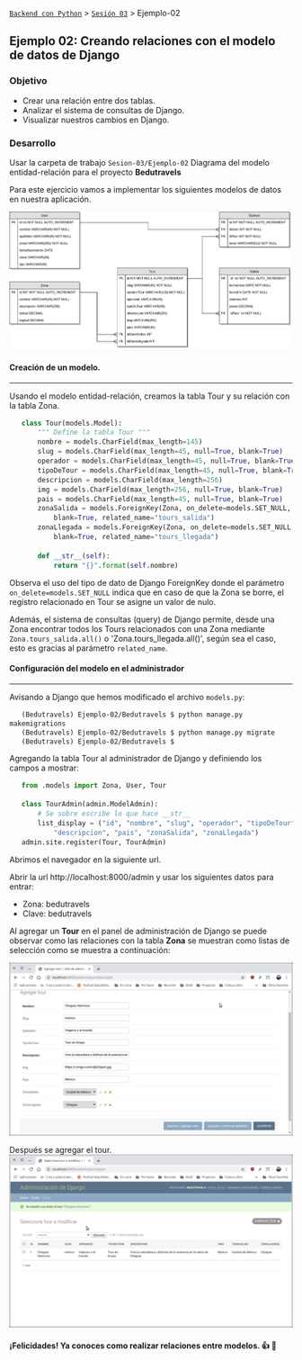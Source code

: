 [`Backend con Python`](../../Readme.md) > [`Sesión 03`](../Readme.md) > Ejemplo-02
##  Ejemplo 02:  Creando relaciones con el modelo de datos de Django

### Objetivo
- Crear una relación entre dos tablas.
- Analizar el sistema de consultas de Django.
- Visualizar nuestros cambios en Django.

### Desarrollo

Usar la carpeta de trabajo `Sesion-03/Ejemplo-02`
Diagrama del modelo entidad-relación para el proyecto __Bedutravels__

Para este ejercicio vamos a implementar los siguientes modelos de datos en nuestra aplicación.

   ![Modelo entidad-relación para Bedutravels](assets/bedutravels-modelo-er.png)

#### Creación de un modelo.
***

Usando el modelo entidad-relación, creamos la tabla Tour y su relación con la tabla Zona.

```python
   class Tour(models.Model):
       """ Define la tabla Tour """
       nombre = models.CharField(max_length=145)
       slug = models.CharField(max_length=45, null=True, blank=True)
       operador = models.CharField(max_length=45, null=True, blank=True)
       tipoDeTour = models.CharField(max_length=45, null=True, blank=True)
       descripcion = models.CharField(max_length=256)
       img = models.CharField(max_length=256, null=True, blank=True)
       pais = models.CharField(max_length=45, null=True, blank=True)
       zonaSalida = models.ForeignKey(Zona, on_delete=models.SET_NULL, null=True,
           blank=True, related_name="tours_salida")
       zonaLlegada = models.ForeignKey(Zona, on_delete=models.SET_NULL, null=True,
           blank=True, related_name="tours_llegada")

       def __str__(self):
           return "{}".format(self.nombre)
```

Observa el uso del tipo de dato de Django ForeignKey donde el parámetro `on_delete=models.SET_NULL` indica que en caso de que la Zona se borre, el registro relacionado en Tour se asigne un valor de nulo.

Además, el sistema de consultas (query) de Django permite, desde una Zona encontrar todos los Tours relacionados con una Zona mediante `Zona.tours_salida.all()` o 'Zona.tours_llegada.all()', según sea el caso, esto es gracias al parámetro `related_name`.


#### Configuración del modelo en el administrador
***

Avisando a Django que hemos modificado el archivo `models.py`:

```console
   (Bedutravels) Ejemplo-02/Bedutravels $ python manage.py makemigrations
   (Bedutravels) Ejemplo-02/Bedutravels $ python manage.py migrate
   (Bedutravels) Ejemplo-02/Bedutravels $
 ```

Agregando la tabla Tour al administrador de Django y definiendo los campos a mostrar:

```python
   from .models import Zona, User, Tour

   class TourAdmin(admin.ModelAdmin):
       # Se sobre escribe lo que hace __str__
       list_display = ("id", "nombre", "slug", "operador", "tipoDeTour",
           "descripcion", "pais", "zonaSalida", "zonaLlegada")
   admin.site.register(Tour, TourAdmin)
```

Abrimos el navegador en la siguiente url.

 Abrir la url http://localhost:8000/admin y usar los siguientes datos para entrar:
   - Zona: bedutravels
   - Clave: bedutravels

Al agregar un __Tour__ en el panel de administración de Django se puede observar como las relaciones con la tabla __Zona__ se muestran como listas de selección como se muestra a continuación:

![Django Admin](assets/admin-01.png)

Después se agregar el tour.
![Django Admin](assets/admin-02.png)



#### ¡Felicidades! Ya conoces como realizar relaciones entre modelos. :+1: :1st_place_medal:
